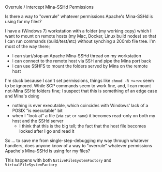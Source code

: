 
Overrule / Intercept Mina-SSHd Permissions

Is there a way to "overrule" whatever permissions Apache's Mina-SSHd is using for my files?

I have a (Windows 7) workstation with a folder (my working copy) which I want to mount on remote hosts (my Mac, Docker, Linux build nodes) so that I can run commands (build/test/etc) without synching a 200mb file tree.
I'm most of the way there;

- I can start/stop an Apache Mina-SSHd thread on my workstation
- I can connect to the remote host via SSH and pipe the Mina port back
- I can use SSHFS to mount the folders served by Mina on the remote host

I'm stuck because I can't set permissions, things like `chmod -R +=rwx` seem to be ignored.
While SCP commands seem to work fine, and, I can mount not-Mina SSHd folders fine; I suspect that this is something of an edge case and Mina's doing

- nothing is ever executable, which coincides with Windows' lack of a POSIX "is executable" bit
- when I "look at" a file (via `cat` or `nano`) it becomes read-only on both my host and the SSHd server
	- I think that this is the big tell; the fact that the host file becomes locked after I go and read it

So ... to save me from single-step-debugging my way through whatever handlers, does anyone know of a way to "overrule" whatever permissions Apache's Mina-SSHd is using for my files?

This happens with both `NativeFileSystemFactory` and `VirtualFileSystemFactory`
